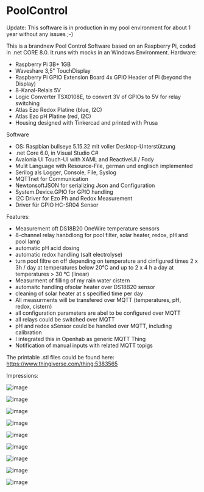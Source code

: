 # PoolControl

Update: This software is in production in my pool environment for about 1 year without any issues ;-)

This is a brandnew Pool Control Software based on an Raspberry Pi, coded in .net CORE 8.0. It runs with mocks in an Windows Environment.
Hardware:
- Raspberry Pi 3B+ 1GB
- Waveshare 3,5" TouchDisplay
- Raspberry Pi GPIO Extension Board 4x GPIO Header of Pi (beyond the Display)
- 8-Kanal-Relais 5V
- Logic Converter TSX0108E, to convert 3V of GPIOs to 5V for relay switching
- Atlas Ezo Redox Platine (blue, I2C)
- Atlas Ezo pH Platine (red, I2C)
- Housing designed with Tinkercad and printed with Prusa

Software	
- OS: Raspbian bullseye 5.15.32 mit voller Desktop-Unterstützung
- .net Core 6.0, in Visual Studio C#
- Avalonia UI Touch-UI with XAML and ReactiveUI / Fody
- Mulit Language with Resource-File, german und englisch implemented
- Serilog als Logger, Console, File, Syslog
- MQTTnet for Communication
- NewtonsoftJSON for serializing Json and Configuration
- System.Device.GPIO for GPIO handling
- I2C Driver for Ezo Ph and Redox Measurement
- Driver für GPIO HC-SR04 Sensor

Features:
- Measurement oft DS18B20 OneWire temperature sensors
- 8-channel relay hanbdlong for pool filter, solar heater, redox, pH and pool lamp
- automatic pH acid dosing
- automatic redox handling (salt electrolyse)
- turn pool filtre on off depending on temperature and cinfigured times 2 x 3h / day at temperatures below 20°C and up to 2 x 4 h a day at temperatures > 30 °C (linear)
- Measurment of filling of my rain water cistern
- automaitc handling ofsolar heater over DS18B20 sensor
- cleaning of solar heater at s specified time per day
- All measurments will be transfered over MQTT (temperatures, pH, redox, cistern)
- all configuration parameters are abel to be configured over MQTT
- all relays could be switched over MQTT
- pH and redox sSensor could be handled over MQTT, including calibration
- I integrated this in Openhab as generic MQTT Thing
- Notification of manual inputs with related MQTT topigs

The printable .stl files could be found here:
https://www.thingiverse.com/thing:5383565

Impressions:

![image](https://github.com/kretzp/PoolControl/assets/15065072/2dc5f03b-1807-45f2-bb3f-ea02dfd2967f)

![image](https://github.com/kretzp/PoolControl/assets/15065072/63a1f573-4b01-465d-8af1-2496c12a3844)

![image](https://github.com/kretzp/PoolControl/assets/15065072/c9fff691-70e9-4426-a3c4-d86c1c20634d)

![image](https://github.com/kretzp/PoolControl/assets/15065072/6d1050f5-38b2-412e-ab47-f6d4be4b2417)

![image](https://github.com/kretzp/PoolControl/assets/15065072/6438ee57-2da2-4406-a2d2-8eba6c2a4df2)

![image](https://github.com/kretzp/PoolControl/assets/15065072/a1b13269-6270-4a0a-9552-8a6d2491c3bf)

![image](https://github.com/kretzp/PoolControl/assets/15065072/307455a6-1e81-41f9-8ff8-8a3c08fdd153)

![image](https://github.com/kretzp/PoolControl/assets/15065072/b96233f3-0341-431d-82db-6f873daf9049)

![image](https://user-images.githubusercontent.com/15065072/168046420-1908465c-4d24-4caf-b76f-63fbd81dd368.png)


